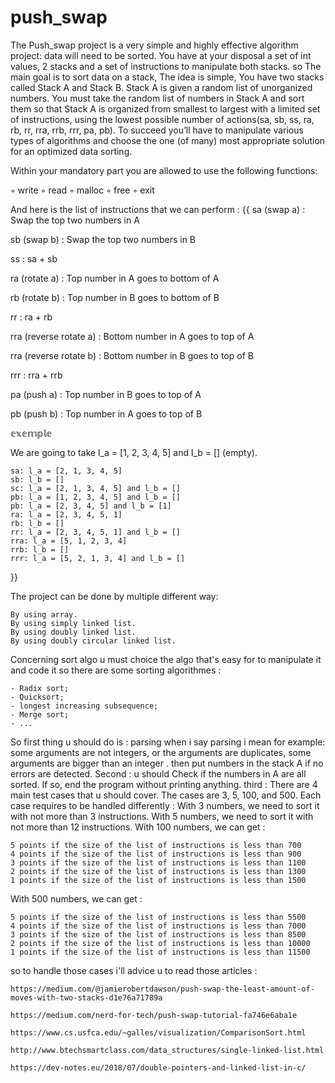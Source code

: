 # push_swap
The Push_swap project is a very simple and highly effective algorithm project: data will need to be sorted. You have at your disposal a set of int values, 2 stacks and a set of instructions to manipulate both stacks. so The main goal is to sort data on a stack, The idea is simple, You have two stacks called Stack A and Stack B. Stack A is given a random list of unorganized numbers. You must take the random list of numbers in Stack A and sort them so that Stack A is organized from smallest to largest with a limited set of instructions, using the lowest possible number of actions(sa, sb, ss, ra, rb, rr, rra, rrb, rrr, pa, pb). To succeed you’ll have to manipulate various types of algorithms and choose the one (of many) most appropriate solution for an optimized data sorting.

Within your mandatory part you are allowed to use the following functions:

◦ write
◦ read
◦ malloc
◦ free
◦ exit

And here is the list of instructions that we can perform :
{{
sa (swap a) : Swap the top two numbers in A

sb (swap b) : Swap the top two numbers in B

ss : sa + sb

ra (rotate a) : Top number in A goes to bottom of A

rb (rotate b) : Top number in B goes to bottom of B

rr : ra + rb

rra (reverse rotate a) : Bottom number in A goes to top of A

rra (reverse rotate b) : Bottom number in B goes to top of B

rrr : rra + rrb

pa (push a) : Top number in B goes to top of A

pb (push b) : Top number in A goes to top of B

  𝕖𝕩𝕖𝕞𝕡𝕝𝕖
  
   We are going to take l_a = [1, 2, 3, 4, 5] and l_b = [] (empty).
   
    sa: l_a = [2, 1, 3, 4, 5]
    sb: l_b = []
    sc: l_a = [2, 1, 3, 4, 5] and l_b = []
	pb: l_a = [1, 2, 3, 4, 5] and l_b = []
    pb: l_a = [2, 3, 4, 5] and l_b = [1]
    ra: l_a = [2, 3, 4, 5, 1]
    rb: l_b = []
    rr: l_a = [2, 3, 4, 5, 1] and l_b = []
    rra: l_a = [5, 1, 2, 3, 4]
    rrb: l_b = []
    rrr: l_a = [5, 2, 1, 3, 4] and l_b = []
    
}}

The project can be done by multiple different way:

    By using array.
    By using simply linked list.
    By using doubly linked list.
    By using doubly circular linked list.

Concerning sort algo u must choice the algo that's easy for to manipulate it and code it so there are some sorting algorithmes :

	- Radix sort;
	- Quicksort;
	- longest increasing subsequence;
	- Merge sort;
	- ...

So first thing u should do is : parsing 
when i say parsing i mean for example: some arguments are not integers, or the arguments are duplicates, some arguments are bigger than an integer . then put numbers in the stack A if no errors are detected.
Second : u should Check if the numbers in A are all sorted. If so, end the program without printing anything.
third : There are 4 main test cases that u should cover. The cases are 3, 5, 100, and 500. Each case requires to be handled differently :
With 3 numbers, we need to sort it with not more than 3 instructions.
With 5 numbers, we need to sort it with not more than 12 instructions.
With 100 numbers, we can get :

	5 points if the size of the list of instructions is less than 700
	4 points if the size of the list of instructions is less than 900
	3 points if the size of the list of instructions is less than 1100
	2 points if the size of the list of instructions is less than 1300
	1 points if the size of the list of instructions is less than 1500
	
With 500 numbers, we can get :

	5 points if the size of the list of instructions is less than 5500
	4 points if the size of the list of instructions is less than 7000
	3 points if the size of the list of instructions is less than 8500
	2 points if the size of the list of instructions is less than 10000
	1 points if the size of the list of instructions is less than 11500

so to handle those cases i'll advice u to read those articles :

	https://medium.com/@jamierobertdawson/push-swap-the-least-amount-of-moves-with-two-stacks-d1e76a71789a
	
	https://medium.com/nerd-for-tech/push-swap-tutorial-fa746e6aba1e
	
	https://www.cs.usfca.edu/~galles/visualization/ComparisonSort.html
	
	http://www.btechsmartclass.com/data_structures/single-linked-list.html
	
	https://dev-notes.eu/2018/07/double-pointers-and-linked-list-in-c/
	
	
